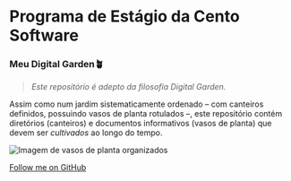 # Programa de Estágio da Cento Software


### Meu Digital Garden🪴

> _Este repositório é adepto da filosofia Digital Garden._

Assim como num jardim sistematicamente ordenado – com canteiros definidos, possuindo vasos de planta rotulados –, este repositório contém diretórios (canteiros) e documentos informativos (vasos de planta) que devem ser _cultivados_ ao longo do tempo. 

![Imagem de vasos de planta organizados](https://images.pexels.com/photos/15239212/pexels-photo-15239212/free-photo-of-potted-cacti-and-succulents-on-display.jpeg?auto=compress&cs=tinysrgb&w=1260&h=750&dpr=1)


[Follow me on GitHub](https://github.com/SorayaFerreira)


